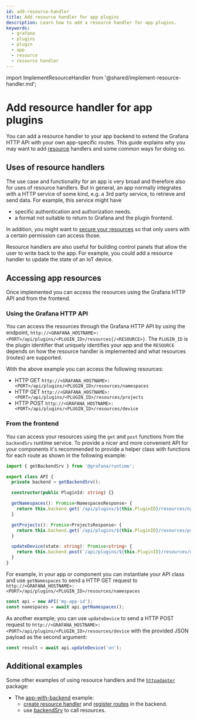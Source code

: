 ```yaml
---
id: add-resource-handler
title: Add resource handler for app plugins
description: Learn how to add a resource handler for app plugins.
keywords:
  - grafana
  - plugins
  - plugin
  - app
  - resource
  - resource handler
---
```


import ImplementResourceHandler from '@shared/implement-resource-handler.md';

# Add resource handler for app plugins

You can add a resource handler to your app backend to extend the Grafana HTTP API with your own app-specific routes. This guide explains why you may want to add [resource](../../key-concepts/backend-plugins/#resources) handlers and some common ways for doing so.

## Uses of resource handlers

The use case and functionality for an app is very broad and therefore also for uses of resource handlers. But in general, an app normally integrates with a HTTP service of some kind, e.g. a 3rd party service, to retrieve and send data. For example, this service might have

- specific authentication and authorization needs.
- a format not suitable to return to Grafana and the plugin frontend.

In addition, you might want to [secure your resources](implement-rbac-in-app-plugins.md#secure-backend-resources) so that only users with a certain permission can access those.

Resource handlers are also useful for building control panels that allow the user to write back to the app. For example, you could add a resource handler to update the state of an IoT device.

<ImplementResourceHandler />

## Accessing app resources

Once implemented you can access the resources using the Grafana HTTP API and from the frontend.

### Using the Grafana HTTP API

You can access the resources through the Grafana HTTP API by using the endpoint, `http://<GRAFANA_HOSTNAME>:<PORT>/api/plugins/<PLUGIN_ID>/resources{/<RESOURCE>}`. The `PLUGIN_ID` is the plugin identifier that uniquely identifies your app and the `RESOURCE` depends on how the resource handler is implemented and what resources (routes) are supported.

With the above example you can access the following resources:

- HTTP GET `http://<GRAFANA_HOSTNAME>:<PORT>/api/plugins/<PLUGIN_ID>/resources/namespaces`
- HTTP GET `http://<GRAFANA_HOSTNAME>:<PORT>/api/plugins/<PLUGIN_ID>/resources/projects`
- HTTP POST `http://<GRAFANA_HOSTNAME>:<PORT>/api/plugins/<PLUGIN_ID>/resources/device`

### From the frontend

You can access your resources using the `get` and `post` functions from the `backendSrv` runtime service. To provide a nicer and more convenient API for your components it's recommended to provide a helper class with functions for each route as shown in the following example:

```typescript
import { getBackendSrv } from '@grafana/runtime';

export class API {
  private backend = getBackendSrv();

  constructor(public PluginId: string) {}

  getNamespaces(): Promise<NamespacesResponse> {
    return this.backend.get(`/api/plugins/${this.PluginID}/resources/namespaces`);
  }

  getProjects(): Promise<ProjectsResponse> {
    return this.backend.get(`/api/plugins/${this.PluginID}/resources/projects`);
  }

  updateDevice(state: string): Promise<string> {
    return this.backend.post(`/api/plugins/${this.PluginID}/resources/device`, { state: state });
  }
}
```

For example, in your app or component you can instantiate your API class and use `getNamespaces` to send a HTTP GET request to `http://<GRAFANA_HOSTNAME>:<PORT>/api/plugins/<PLUGIN_ID>/resources/namespaces`

```typescript
const api = new API('my-app-id');
const namespaces = await api.getNamespaces();
```

As another example, you can use `updateDevice` to send a HTTP POST request to `http://<GRAFANA_HOSTNAME>:<PORT>/api/plugins/<PLUGIN_ID>/resources/device` with the provided JSON payload as the second argument:

```typescript
const result = await api.updateDevice('on');
```

## Additional examples

Some other examples of using resource handlers and the [`httpadapter`](https://pkg.go.dev/github.com/grafana/grafana-plugin-sdk-go/backend/resource/httpadapter) package:

- The [app-with-backend](https://github.com/grafana/grafana-plugin-examples/tree/main/examples/app-with-backend) example:
  - [create resource handler](https://github.com/grafana/grafana-plugin-examples/blob/main/examples/app-with-backend/pkg/plugin/app.go) and [register routes](https://github.com/grafana/grafana-plugin-examples/blob/main/examples/app-with-backend/pkg/plugin/resources.go) in the backend.
  - use [backendSrv](https://github.com/grafana/grafana-plugin-examples/blob/main/examples/app-with-backend/src/pages/PageOne/PageOne.tsx) to call resources.
